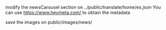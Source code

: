 modify the newsCarousel section on ../public/translate/home/es.json 
You can use https://www.heymeta.com/ to obtain the metadata

save the images on public/images/news/